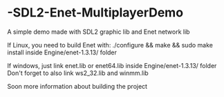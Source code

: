 # -SDL2-Enet-MultiplayerDemo
A simple demo made with SDL2 graphic lib and Enet network lib

If Linux, you need to build Enet with:
./configure && make && sudo make install
inside Engine/enet-1.3.13/ folder

If windows, just link enet.lib or enet64.lib inside Engine/enet-1.3.13/ folder
Don't forget to also link ws2_32.lib and winmm.lib

Soon more information about building the project
